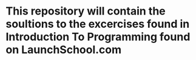# This repository will contain the soultions to the excercises found in Introduction To Programming found on LaunchSchool.com
